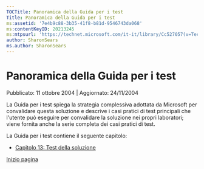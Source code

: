 ```yaml
---
TOCTitle: Panoramica della Guida per i test
Title: Panoramica della Guida per i test
ms:assetid: '7e4b9c88-3b35-41f8-b81d-9546743da068'
ms:contentKeyID: 20213245
ms:mtpsurl: 'https://technet.microsoft.com/it-it/library/Cc527057(v=TechNet.10)'
author: SharonSears
ms.author: SharonSears
---
```


Panoramica della Guida per i test
=================================

Pubblicato: 11 ottobre 2004 | Aggiornato: 24/11/2004

La Guida per i test spiega la strategia complessiva adottata da Microsoft per convalidare questa soluzione e descrive i casi pratici di test principali che l'utente può eseguire per convalidare la soluzione nei propri laboratori; viene fornita anche la serie completa dei casi pratici di test.

La Guida per i test contiene il seguente capitolo:

-   [Capitolo 13: Test della soluzione](http://tnstage.redmond.corp.microsoft.com/it-it/library/cc527056)

[](#mainsection)[Inizio pagina](#mainsection)

